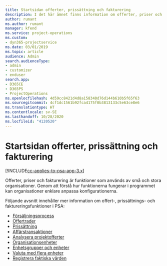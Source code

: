 ```yaml
---
title: Startsidan offerter, prissättning och fakturering
description: I det här ämnet finns information om offerter, priser och fakturering.
author: rumant
ms.author: rumant
manager: kfend
ms.service: project-operations
ms.custom:
- dyn365-projectservice
ms.date: 03/01/2019
ms.topic: article
audience: Admin
search.audienceType:
- admin
- customizer
- enduser
search.app:
- D365CE
- D365PS
- ProjectOperations
ms.openlocfilehash: 4d59cc8421d4d8a158340d76d144b610b5f65f63
ms.sourcegitcommit: 4cf1dc1561b92fca4175f0b3813133c5e63ce8e6
ms.translationtype: HT
ms.contentlocale: sv-SE
ms.lasthandoff: 10/28/2020
ms.locfileid: "4120520"
---
```

# <a name="quoting-pricing-and-billing-home-page"></a>Startsidan offerter, prissättning och fakturering

[!INCLUDE[cc-applies-to-psa-app-3.x](../includes/cc-applies-to-psa-app-3x.md)]

Offerter, priser och fakturering är funktioner som används av små och stora organisationer. Genom att förstå hur funktionerna fungerar i programmet kan organisationer enklare anpassa konfigurationerna.

Följande avsnitt innehåller mer information om offert-, prissättnings- och faktureringsfunktioner i PSA:

- [Försäljningsprocess](basic-sales-process.md)
- [Offertrader](basic-quote-lines.md)
- [Prissättning](basic-pricing.md)
- [Affärstransaktioner](basic-business-transactions.md)
- [Analysera projektofferter](basic-analyzing-quotes.md)
- [Organisationsenheter](advanced-organizational.md)
- [Enhetsgrupper och enheter](advanced-units.md)
- [Valuta med flera enheter](advanced-currency.md)
- [Registrera faktiska värden](advanced-actuals.md)

